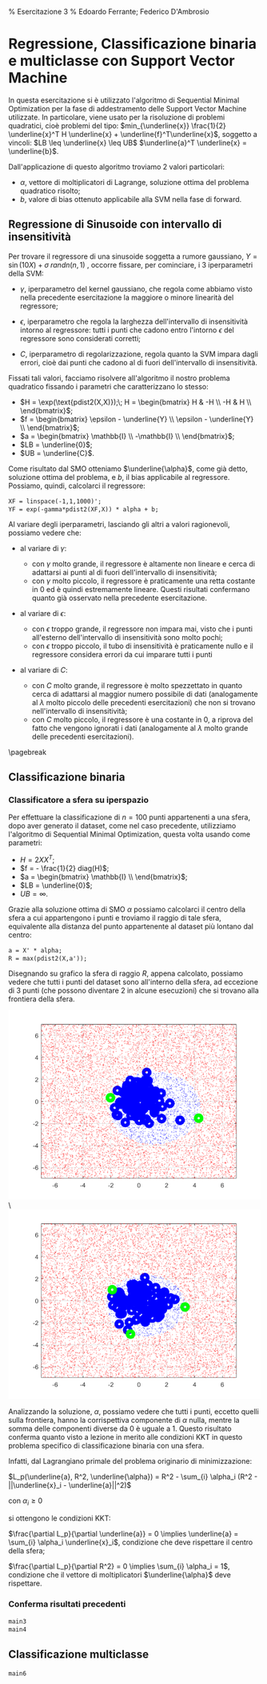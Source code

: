 ﻿% Esercitazione 3
% Edoardo Ferrante; Federico D'Ambrosio

# Regressione, Classificazione binaria e multiclasse con Support Vector Machine
In questa esercitazione si è utilizzato l'algoritmo di Sequential Minimal Optimization per la fase di addestramento delle Support Vector Machine utilizzate. In particolare, viene usato per la risoluzione di problemi quadratici, cioè problemi del tipo:
$min_{\underline{x}} \frac{1}{2} \underline{x}^T H \underline{x} + \underline{f}^T\underline{x}$, soggetto a vincoli:
$LB \leq \underline{x} \leq UB$
$\underline{a}^T \underline{x} = \underline{b}$.

Dall'applicazione di questo algoritmo troviamo 2 valori particolari:

  - $\alpha$, vettore di moltiplicatori di Lagrange, soluzione ottima del problema quadratico risolto;
  - $b$, valore di bias ottenuto applicabile alla SVM nella fase di forward.  

## Regressione di Sinusoide con intervallo di insensitività

Per trovare il regressore di una sinusoide soggetta a rumore gaussiano, $Y = \sin(10X) + \sigma \; randn(n,1)$ , occorre fissare, per cominciare, i 3 iperparametri della SVM:

 - $\gamma$, iperparametro del kernel gaussiano, che regola come abbiamo visto nella precedente esercitazione la maggiore o minore linearità del regressore;
 
 - $\epsilon$, iperparametro che regola la larghezza dell'intervallo di insensitività intorno al regressore: tutti i punti che cadono entro l'intorno $\epsilon$ del regressore sono considerati corretti;
 
 - $C$, iperparametro di regolarizzazione, regola quanto la SVM impara dagli errori, cioè dai punti che cadono al di fuori dell'intervallo di insensitività.

Fissati tali valori, facciamo risolvere all'algoritmo il nostro problema quadratico fissando i parametri che caratterizzano lo stesso:

 - $H = \exp(\text{pdist2(X,X)});\; H = \begin{bmatrix}
										H & -H \\
										-H & H \\
										\end{bmatrix}$;
 - $f = \begin{bmatrix}
		\epsilon - \underline{Y} \\
		\epsilon - \underline{Y} \\
		\end{bmatrix}$;
 - $a = \begin{bmatrix}
		\mathbb{I} \\
		-\mathbb{I} \\
		\end{bmatrix}$;
 - $LB = \underline{0}$;
 - $UB = \underline{C}$.

Come risultato dal SMO otteniamo $\underline{\alpha}$, come già detto, soluzione ottima del problema, e $b$, il bias applicabile al regressore.
Possiamo, quindi, calcolarci il regressore:

	XF = linspace(-1,1,1000)';
	YF = exp(-gamma*pdist2(XF,X)) * alpha + b;

Al variare degli iperparametri, lasciando gli altri a valori ragionevoli, possiamo vedere che:

 - al variare di $\gamma$:
 
    - con $\gamma$ molto grande, il regressore è altamente non lineare e cerca di adattarsi ai punti al di fuori dell'intervallo di insensitività;
    - con $\gamma$ molto piccolo, il regressore è praticamente una retta costante in 0 ed è quindi estremamente lineare.
  Questi risultati confermano quanto già osservato nella precedente esercitazione.
  
 - al variare di $\epsilon$:
 
    - con $\epsilon$ troppo grande, il regressore non impara mai, visto che i punti all'esterno dell'intervallo di insensitività sono molto pochi;
    - con $\epsilon$ troppo piccolo, il tubo di insensitività è praticamente nullo e il regressore considera errori da cui imparare tutti i punti
 - al variare di $C$:
 
    - con $C$ molto grande, il regressore è molto spezzettato in quanto cerca di adattarsi al maggior numero possibile di dati (analogamente al $\lambda$ molto piccolo delle precedenti esercitazioni) che non si trovano nell'intervallo di insensitività;
    - con $C$ molto piccolo, il regressore è una costante in 0, a riprova del fatto che vengono ignorati i dati (analogamente al $\lambda$ molto grande delle precedenti esercitazioni).

\pagebreak
	
## Classificazione binaria 
### Classificatore a sfera su iperspazio
Per effettuare la classificazione di $n=100$ punti appartenenti a una sfera, dopo aver generato il dataset, come nel caso precedente, utilizziamo l'algoritmo di Sequential Minimal Optimization, questa volta usando come parametri:

 - $H = 2 X X^T$;
 - $f = - \frac{1}{2} diag(H)$;
 - $a = \begin{bmatrix}
		\mathbb{I} \\
		\end{bmatrix}$;
 - $LB = \underline{0}$;
 - $UB = \infty$.

Grazie alla soluzione ottima di SMO $\alpha$ possiamo calcolarci il centro della sfera a cui appartengono i punti e troviamo il raggio di tale sfera, equivalente alla distanza del punto appartenente al dataset più lontano dal centro:

	a = X' * alpha;
	R = max(pdist2(X,a'));

Disegnando su grafico la sfera di raggio $R$, appena calcolato, possiamo vedere che tutti i punti del dataset sono all'interno della sfera, ad eccezione di 3 punti (che possono diventare 2 in alcune esecuzioni) che si trovano
alla frontiera della sfera.


![In questo classificatore 2 punti sono sulla frontiera della sfera](graph1.png "test") \ ![In questo classificatore 3 punti sono sulla frontiera della sfera](graph2.png "test")

Analizzando la soluzione, $\alpha$, possiamo vedere che tutti i punti, eccetto quelli sulla frontiera, hanno la corrispettiva componente di $\alpha$ nulla, mentre la somma delle componenti diverse da 0 è uguale a $1$.
Questo risultato conferma quanto visto a lezione in merito alle condizioni KKT in questo problema specifico di classificazione binaria con una sfera.

Infatti, dal Lagrangiano primale del problema originario di minimizzazione:

$L_p(\underline{a}, R^2, \underline{\alpha}) = R^2 - \sum_{i} \alpha_i (R^2 - ||\underline{x}_i - \underline{a}||^2)$

con $\alpha_i \geq 0$

si ottengono le condizioni KKT:

$\frac{\partial L_p}{\partial \underline{a}} = 0 \implies \underline{a} = \sum_{i} \alpha_i \underline{x}_i$, condizione che deve rispettare il centro della sfera;

$\frac{\partial L_p}{\partial R^2} = 0 \implies \sum_{i} \alpha_i = 1$, condizione che il vettore di moltiplicatori $\underline{\alpha}$ deve rispettare.

### Conferma risultati precedenti
	main3
	main4
## Classificazione multiclasse
	main6